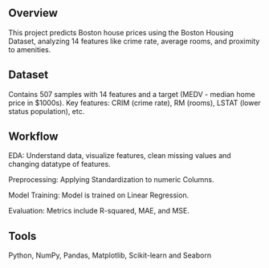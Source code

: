 ## Overview


This project predicts Boston house prices using the Boston Housing Dataset, analyzing 14 features like crime rate, average rooms, and proximity to amenities.

## Dataset

Contains 507 samples with 14 features and a target (MEDV - median home price in $1000s).
Key features: CRIM (crime rate), RM (rooms), LSTAT (lower status population), etc.



## Workflow
EDA: Understand data, visualize features, clean missing values and changing datatype of features.

Preprocessing: Applying Standardization to numeric Columns.

Model Training: Model is trained on Linear Regression.

Evaluation: Metrics include R-squared, MAE, and MSE.

## Tools
Python, NumPy, Pandas, Matplotlib, Scikit-learn and Seaborn